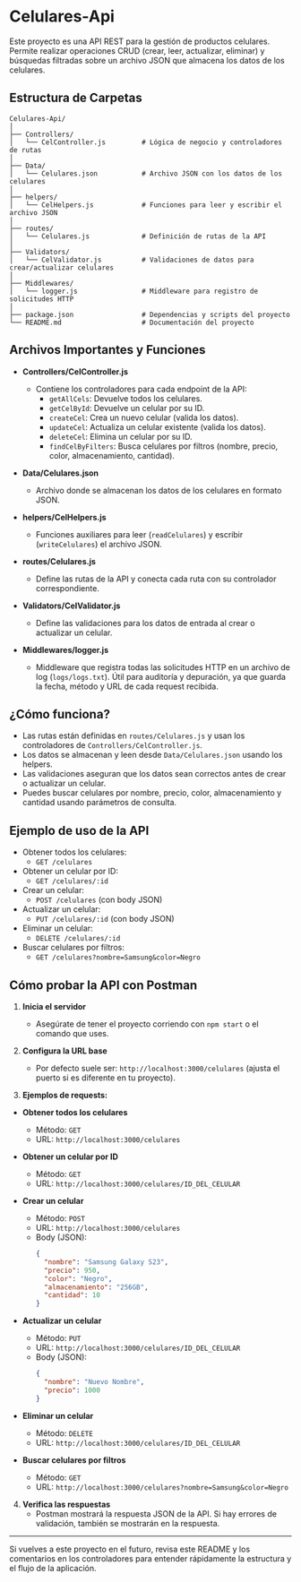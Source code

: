 # Celulares-Api

Este proyecto es una API REST para la gestión de productos celulares. Permite realizar operaciones CRUD (crear, leer, actualizar, eliminar) y búsquedas filtradas sobre un archivo JSON que almacena los datos de los celulares.

## Estructura de Carpetas

```
Celulares-Api/
│
├── Controllers/
│   └── CelController.js         # Lógica de negocio y controladores de rutas
│
├── Data/
│   └── Celulares.json           # Archivo JSON con los datos de los celulares
│
├── helpers/
│   └── CelHelpers.js            # Funciones para leer y escribir el archivo JSON
│
├── routes/
│   └── Celulares.js             # Definición de rutas de la API
│
├── Validators/
│   └── CelValidator.js          # Validaciones de datos para crear/actualizar celulares
│
├── Middlewares/
│   └── logger.js                # Middleware para registro de solicitudes HTTP
│
├── package.json                 # Dependencias y scripts del proyecto
└── README.md                    # Documentación del proyecto
```

## Archivos Importantes y Funciones

- **Controllers/CelController.js**
  - Contiene los controladores para cada endpoint de la API:
    - `getAllCels`: Devuelve todos los celulares.
    - `getCelById`: Devuelve un celular por su ID.
    - `createCel`: Crea un nuevo celular (valida los datos).
    - `updateCel`: Actualiza un celular existente (valida los datos).
    - `deleteCel`: Elimina un celular por su ID.
    - `findCelByFilters`: Busca celulares por filtros (nombre, precio, color, almacenamiento, cantidad).

- **Data/Celulares.json**
  - Archivo donde se almacenan los datos de los celulares en formato JSON.

- **helpers/CelHelpers.js**
  - Funciones auxiliares para leer (`readCelulares`) y escribir (`writeCelulares`) el archivo JSON.

- **routes/Celulares.js**
  - Define las rutas de la API y conecta cada ruta con su controlador correspondiente.

- **Validators/CelValidator.js**
  - Define las validaciones para los datos de entrada al crear o actualizar un celular.

- **Middlewares/logger.js**
  - Middleware que registra todas las solicitudes HTTP en un archivo de log (`logs/logs.txt`). Útil para auditoría y depuración, ya que guarda la fecha, método y URL de cada request recibida.

## ¿Cómo funciona?

- Las rutas están definidas en `routes/Celulares.js` y usan los controladores de `Controllers/CelController.js`.
- Los datos se almacenan y leen desde `Data/Celulares.json` usando los helpers.
- Las validaciones aseguran que los datos sean correctos antes de crear o actualizar un celular.
- Puedes buscar celulares por nombre, precio, color, almacenamiento y cantidad usando parámetros de consulta.

## Ejemplo de uso de la API

- Obtener todos los celulares:
  - `GET /celulares`
- Obtener un celular por ID:
  - `GET /celulares/:id`
- Crear un celular:
  - `POST /celulares` (con body JSON)
- Actualizar un celular:
  - `PUT /celulares/:id` (con body JSON)
- Eliminar un celular:
  - `DELETE /celulares/:id`
- Buscar celulares por filtros:
  - `GET /celulares?nombre=Samsung&color=Negro`

## Cómo probar la API con Postman

1. **Inicia el servidor**
   - Asegúrate de tener el proyecto corriendo con `npm start` o el comando que uses.

2. **Configura la URL base**
   - Por defecto suele ser: `http://localhost:3000/celulares` (ajusta el puerto si es diferente en tu proyecto).

3. **Ejemplos de requests:**

- **Obtener todos los celulares**
  - Método: `GET`
  - URL: `http://localhost:3000/celulares`

- **Obtener un celular por ID**
  - Método: `GET`
  - URL: `http://localhost:3000/celulares/ID_DEL_CELULAR`

- **Crear un celular**
  - Método: `POST`
  - URL: `http://localhost:3000/celulares`
  - Body (JSON):
    ```json
    {
      "nombre": "Samsung Galaxy S23",
      "precio": 950,
      "color": "Negro",
      "almacenamiento": "256GB",
      "cantidad": 10
    }
    ```

- **Actualizar un celular**
  - Método: `PUT`
  - URL: `http://localhost:3000/celulares/ID_DEL_CELULAR`
  - Body (JSON):
    ```json
    {
      "nombre": "Nuevo Nombre",
      "precio": 1000
    }
    ```

- **Eliminar un celular**
  - Método: `DELETE`
  - URL: `http://localhost:3000/celulares/ID_DEL_CELULAR`

- **Buscar celulares por filtros**
  - Método: `GET`
  - URL: `http://localhost:3000/celulares?nombre=Samsung&color=Negro`

4. **Verifica las respuestas**
   - Postman mostrará la respuesta JSON de la API. Si hay errores de validación, también se mostrarán en la respuesta.

---

Si vuelves a este proyecto en el futuro, revisa este README y los comentarios en los controladores para entender rápidamente la estructura y el flujo de la aplicación.

